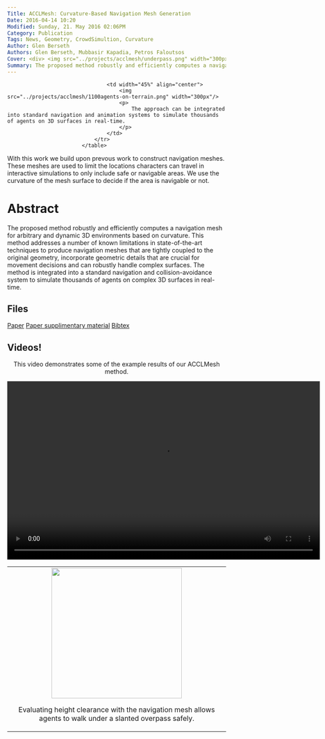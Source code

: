 ```yaml
---
Title: ACCLMesh: Curvature-Based Navigation Mesh Generation
Date: 2016-04-14 10:20
Modified: Sunday, 21. May 2016 02:06PM 
Category: Publication
Tags: News, Geometry, CrowdSimultion, Curvature
Author: Glen Berseth
Authors: Glen Berseth, Mubbasir Kapadia, Petros Faloutsos
Cover: <div> <img src="../projects/acclmesh/underpass.png" width="300px"/> <img src="../projects/acclmesh/1100agents-on-terrain.png" width="300px"/> </div>
Summary: The proposed method robustly and efficiently computes a navigation mesh for arbitrary and dynamic 3D environments based on curvature. This method addresses a number of known limitations in state-of-the-art techniques to produce navigation meshes that are tightly coupled to the original geometry, incorporate geometric details that are crucial for movement decisions and can robustly handle complex surfaces. The method is integrated into a standard navigation and collision-avoidance system to simulate thousands of agents on complex 3D surfaces in real-time.
---
```


<table width="100%">
								<tr width="100%">
									<td width="45%" align="center">
										<img src="../projects/acclmesh/underpass.png" width="300px"/>
										<p>
											Evaluating height clearance with the navigation mesh allows agents to walk under a slanted overpass safely.
										</p>
									</td>
									
									<td width="45%" align="center">
										<img src="../projects/acclmesh/1100agents-on-terrain.png" width="300px"/>
										<p>
											The approach can be integrated into standard navigation and animation systems to simulate thousands of agents on 3D surfaces in real-time.
										</p>
									</td>
								</tr>
							</table>
							

With this work we build upon prevous work to construct navigation meshes. These meshes are used to limit the locations	characters can travel in interactive simulations to only include safe or navigable areas. We use the curvature of the mesh surface to decide if the area is navigable or not.
									

# Abstract

The proposed method robustly and efficiently computes a navigation mesh for arbitrary and dynamic 3D environments based on curvature. This method addresses a number of known limitations in state-of-the-art techniques to produce navigation meshes that are tightly coupled to the original geometry, incorporate geometric details that are crucial for movement decisions and can robustly handle complex surfaces. The method is integrated into a standard navigation and collision-avoidance system to simulate thousands of agents on complex 3D surfaces in real-time.

## Files

[Paper](../projects/acclmesh/MIG_2015_ACCLMesh.pdf)
[Paper supplimentary material](..//projects/DeepLoco/2017-TOG-deepLoco-supp.pdf)
[Bibtex](../files/bibtex/acclmesh.bib)

## Videos!

<article style="text-align:center">
							<p>
								This video demonstrates some of the example results of our ACCLMesh method.
							</p>
							<video width="720" height="410" controls>
							  <source type="video/mp4" src="../projects/acclmesh/ACCLMesh_CAVW.mp4"></source>
							  <source type="video/webm" src="../projects/acclmesh/Footsteps_Robust.webm"></source>
							  							
							  Your browser does not support the encoded video.
							</video>
						</article>

